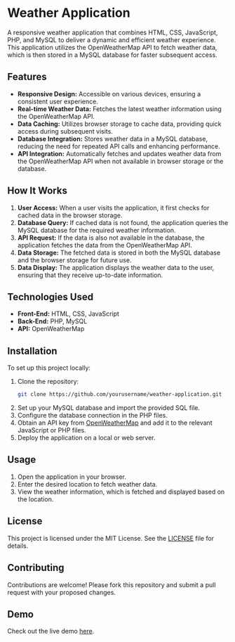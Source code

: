 # Weather Application

A responsive weather application that combines HTML, CSS, JavaScript, PHP, and MySQL to deliver a dynamic and efficient weather experience. This application utilizes the OpenWeatherMap API to fetch weather data, which is then stored in a MySQL database for faster subsequent access.

## Features

- **Responsive Design:** Accessible on various devices, ensuring a consistent user experience.
- **Real-time Weather Data:** Fetches the latest weather information using the OpenWeatherMap API.
- **Data Caching:** Utilizes browser storage to cache data, providing quick access during subsequent visits.
- **Database Integration:** Stores weather data in a MySQL database, reducing the need for repeated API calls and enhancing performance.
- **API Integration:** Automatically fetches and updates weather data from the OpenWeatherMap API when not available in browser storage or the database.

## How It Works

1. **User Access:** When a user visits the application, it first checks for cached data in the browser storage.
2. **Database Query:** If cached data is not found, the application queries the MySQL database for the required weather information.
3. **API Request:** If the data is also not available in the database, the application fetches the data from the OpenWeatherMap API.
4. **Data Storage:** The fetched data is stored in both the MySQL database and the browser storage for future use.
5. **Data Display:** The application displays the weather data to the user, ensuring that they receive up-to-date information.

## Technologies Used

- **Front-End:** HTML, CSS, JavaScript
- **Back-End:** PHP, MySQL
- **API:** OpenWeatherMap

## Installation

To set up this project locally:

1. Clone the repository:
    ```bash
    git clone https://github.com/yourusername/weather-application.git
    ```
2. Set up your MySQL database and import the provided SQL file.
3. Configure the database connection in the PHP files.
4. Obtain an API key from [OpenWeatherMap](https://openweathermap.org/) and add it to the relevant JavaScript or PHP files.
5. Deploy the application on a local or web server.

## Usage

1. Open the application in your browser.
2. Enter the desired location to fetch weather data.
3. View the weather information, which is fetched and displayed based on the location.

## License

This project is licensed under the MIT License. See the [LICENSE](LICENSE) file for details.

## Contributing

Contributions are welcome! Please fork this repository and submit a pull request with your proposed changes.

## Demo

Check out the live demo [here](https://devrahulbanjara.serv00.net/).
